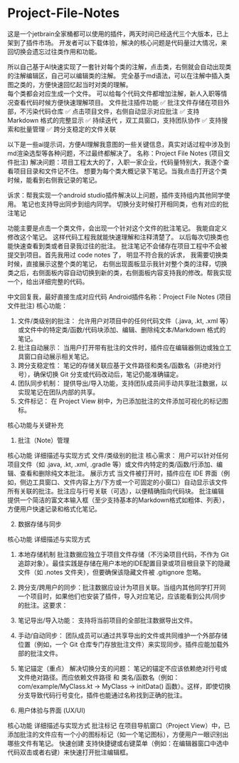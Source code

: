# Project-File-Notes
这是一个jetbrain全家桶都可以使用的插件，两天时间已经迭代三个大版本，已上架到了插件市场。
开发者可以下载体验，解决的核心问题是代码量过大情况，来回切换会遗忘过往类作用和功能。

所以自己基于AI快速实现了一套针对每个类的注解，点击类，右侧就会自动出现类的注解编辑区，自己可以编辑类的注解。
完全基于md语法，可以在注解中插入类图之类的，方便快速回忆起当时对类的理解。  
每个类都会对应生成一个文件。
可以给每个代码文件都增加注解，新人入职等情况查看代码时候方便快速理解项目。
文件批注插件功能
✅ 批注文件存储在项目外部，不污染代码仓库
✅ 点击项目文件，右侧自动显示对应批注
✅ 支持 Markdown 格式的完整显示
✅ 持续迭代 ，双工具窗口，支持团队协作
✅ 支持搜索和批量管理
✅ 跨分支稳定的文件关联


以下是一些ai提示词，方便AI理解我意图的一些关键信息，真实对话过程中涉及到md渲染选型等各种问题，不过最终都解决了。
名称：Project File Notes (项目文件批注)
解决问题：项目工程太大的了，入职一家企业，代码量特别大，我逐个查看项目目录和文件记不住。 想要为每个类大概记录下笔记。当我点击打开这个类时候，能看到右侧我记录的笔记。 
 
诉求：帮我实现一个android studio插件解决以上问题，插件支持组内其他同学使用。 笔记也支持导出同步到组内同学。 
切换分支时候打开相同类，也有对应的批注笔记


功能主要是点击一个类文件，会出现一个针对这个文件的批注笔记。 我能自定义修改这个笔记。 这样代码工程我就能快速理解和注释清楚了。 以后每次切换类也能快速查看到类或者目录我过往的批注。 批注笔记不会储存在项目工程中不会被提交到项目。首先我用过 code notes 了， 明显不符合我的诉求， 我需要切换类时候，直接展示这整个类的笔记， 右侧出现面板显示我针对整个类的注释，切换类之后，右侧面板内容自动切换到新的类，右侧面板内容支持我的修改。帮我实现一个，给出详细完整的代码。


中文回复我，最好直接生成对应代码
Android插件名称：Project File Notes (项目文件批注)
核心功能：
1. 文件/类级别的批注： 允许用户对项目中的任何代码文件（.java, .kt, .xml 等）或文件中的特定类/函数/代码块添加、编辑、删除纯文本/Markdown 格式的笔记。
2. 批注自动展示： 当用户打开带有批注的文件时，插件应在编辑器侧边或独立工具窗口自动展示相关笔记。
3. 跨分支稳定性： 笔记的存储关联应基于文件路径和类名/函数名（非绝对行号），确保切换 Git 分支或代码改动后，笔记仍能准确锚定。
4. 团队同步机制： 提供导出/导入功能，支持团队成员间手动共享批注数据，以实现笔记在团队内部的共享。
5. 文件标记： 在 Project View 树中，为已添加批注的文件添加可视化的标记图标。


核心功能与关键补充


1. 批注（Note）管理

核心功能	详细描述与实现方式
文件/类级别的批注	核心需求： 用户可以针对任何项目文件（如 .java, .kt, .xml, .gradle 等）或文件内特定的类/函数/行添加、编辑、查看和删除纯文本批注。
展示方式	当文件被打开时，插件应在 IDE 界面（例如，侧边工具窗口、文件内容上方/下方或一个可固定的小窗口）自动显示该文件所有关联的批注。批注应与行号关联（可选），以便精确指向代码块。
批注编辑	提供一个简洁的富文本输入框（至少支持基本的Markdown格式如粗体、列表），方便用户快速记录和格式化笔记。


2. 数据存储与同步

核心功能	详细描述与实现方式
1. 本地存储机制	批注数据应独立于项目文件存储（不污染项目代码，不作为 Git 追踪对象）。最佳实践是存储在用户本地的IDE配置目录或项目根目录下的隐藏文件（如 .notes 文件夹），但要确保该隐藏文件被 .gitignore 忽略。
2. 跨分支/跨用户的同步：批注数据应设计为项目关联。当组内其他同学打开同一个项目时，如果他们也安装了插件，导入对应笔记，应该能看到公共/同步的批注。这要求： 
3. 笔记导出/导入功能： 支持将当前项目的全部批注数据导出文件。 
4. 手动/自动同步： 团队成员可以通过共享导出的文件或共同维护一个外部存储位置（例如，一个 Git 仓库专门存放批注文件）来实现同步。插件应能加载外部的批注文件。
5. 笔记锚定（重点）	解决切换分支的问题： 笔记的锚定不应该依赖绝对行号或文件绝对路径。而应依赖文件路径 和 类名/函数名（例如：com/example/MyClass.kt -> MyClass -> initData() 函数）。这样，即使切换分支导致代码行号变化，插件也能通过名称找到正确的批注。


3. 用户体验与界面 (UX/UI)

核心功能	详细描述与实现方式
批注标记	在项目导航窗口（Project View）中，已添加批注的文件应有一个小的图标标记（如一个笔记图标），方便用户一眼识别出哪些文件有笔记。
快速创建	支持快捷键或右键菜单（例如：在编辑器窗口中选中代码双击或者右键）来快速打开批注编辑框。


